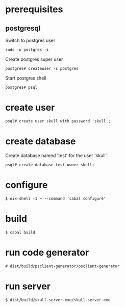 # prerequisites

## postgresql

Switch to postgres user

    sudo -u postgres -i

Create postgres super user

    postgres# createuser -s postgres

Start postgres shell

    postgres# psql

# create user

    psql# create user skull with password 'skull';

# create database

Create database named 'test' for the user 'skull'.

    psql# create database test owner skull;

# configure

    $ nix-shell -I ~ --command 'cabal configure'

# build

    $ cabal build

# run code generator

    # dist/build/psclient-generator/psclient-generator
    
# run server

    $ dist/build/skull-server-exe/skull-server-exe
